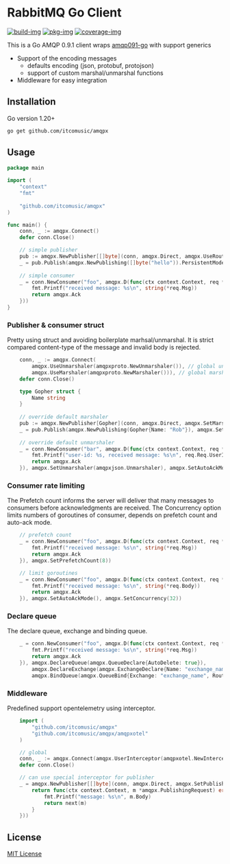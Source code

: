 # RabbitMQ Go Client

[![build-img]][build-url]
[![pkg-img]][pkg-url]
[![coverage-img]][coverage-url]

This is a Go AMQP 0.9.1 client wraps [amqp091-go](https://github.com/rabbitmq/amqp091-go) with support generics

* Support of the encoding messages
    * defaults encoding (json, protobuf, protojson)
    * support of custom marshal/unmarshal functions
* Middleware for easy integration

## Installation

Go version 1.20+

```bash
go get github.com/itcomusic/amqpx
```

## Usage

```go
package main

import (
    "context" 
	"fmt"
	
	"github.com/itcomusic/amqpx"
)

func main() {
    conn, _ := amqpx.Connect()
    defer conn.Close()

    // simple publisher
    pub := amqpx.NewPublisher[[]byte](conn, amqpx.Direct, amqpx.UseRoutingKey("routing_key"))
    _ = pub.Publish(amqpx.NewPublishing([]byte("hello")).PersistentMode(), amqpx.SetRoutingKey("override_routing_key"))
	
    // simple consumer 
    _ = conn.NewConsumer("foo", amqpx.D(func(ctx context.Context, req *amqpx.Delivery[[]byte]) amqpx.Action {
        fmt.Printf("received message: %s\n", string(*req.Msg))
        return amqpx.Ack
    }))
}
```

### Publisher & consumer struct

Pretty using struct and avoiding boilerplate marhsal/unmarshal. It is strict compared content-type of the message and
invalid body is rejected.

```go
    conn, _ := amqpx.Connect(
        amqpx.UseUnmarshaler(amqpxproto.NewUnmarshaler()), // global unmarshalers
        amqpx.UseMarshaler(amqpxproto.NewMarshaler())), // global marshaler
    defer conn.Close()

    type Gopher struct {
        Name string
    }
	
    // override default marshaler
    pub := amqpx.NewPublisher[Gopher](conn, amqpx.Direct, amqpx.SetMarshaler(amqpxjson.Marshaler)) 
    _ = pub.Publish(amqpx.NewPublishing(Gopher{Name: "Rob"}), amqpx.SetRoutingKey("routing_key"))
	
    // override default unmarshaler
    _ = conn.NewConsumer("bar", amqpx.D(func(ctx context.Context, req *amqpx.Delivery[Gopher]) amqpx.Action {
        fmt.Printf("user-id: %s, received message: %s\n", req.Req.UserID, req.Msg.Name)
        return amqpx.Ack
    }), amqpx.SetUnmarshaler(amqpxjson.Unmarshaler), amqpx.SetAutoAckMode())
```

### Consumer rate limiting

The Prefetch count informs the server will deliver that many messages to consumers before acknowledgments are received.
The Concurrency option limits numbers of goroutines of consumer, depends on prefetch count and auto-ack mode.

```go
    // prefetch count
    _ = conn.NewConsumer("foo", amqpx.D(func(ctx context.Context, req *amqpx.Delivery[[]byte]) amqpx.Action {
        fmt.Printf("received message: %s\n", string(*req.Msg))
        return amqpx.Ack
    }), amqpx.SetPrefetchCount(8))

    // limit goroutines
	_ = conn.NewConsumer("foo", amqpx.D(func(ctx context.Context, req *amqpx.Delivery[[]byte]) amqpx.Action {
        fmt.Printf("received message: %s\n", string(*req.Body))
        return amqpx.Ack
    }), amqpx.SetAutoAckMode(), amqpx.SetConcurrency(32))
```

### Declare queue

The declare queue, exchange and binding queue.

```go
    _ = conn.NewConsumer("foo", amqpx.D(func(ctx context.Context, req *amqpx.Delivery[[]byte]) amqpx.Action {
        fmt.Printf("received message: %s\n", string(*req.Msg))
        return amqpx.Ack
    }), amqpx.DeclareQueue(amqpx.QueueDeclare{AutoDelete: true}),
        amqpx.DeclareExchange(amqpx.ExchangeDeclare{Name: "exchange_name", Type: amqpx.Direct}),
        amqpx.BindQueue(amqpx.QueueBind{Exchange: "exchange_name", RoutingKey: []string{"routing_key"}}))
```

### Middleware

Predefined support opentelemetry using interceptor.

```go
    import (
        "github.com/itcomusic/amqpx"
        "github.com/itcomusic/amqpx/amqpxotel"
    )

    // global
    conn, _ := amqpx.Connect(amqpx.UserInterceptor(amqpxotel.NewInterceptor())
    defer conn.Close()

    // can use special interceptor for publisher
    _ = amqpx.NewPublisher[[]byte](conn, amqpx.Direct, amqpx.SetPublishInterceptor(func(next amqpx.PublisherFunc) amqpx.PublisherFunc {
        return func(ctx context.Context, m *amqpx.PublishingRequest) error {
            fmt.Printf("message: %s\n", m.Body)
            return next(m)
        }
    }))
```

## License

[MIT License](LICENSE)

[build-img]: https://github.com/itcomusic/amqpx/workflows/build/badge.svg

[build-url]: https://github.com/itcomusic/amqpx/actions

[pkg-img]: https://pkg.go.dev/badge/github.com/itcomusic/amqpx.svg

[pkg-url]: https://pkg.go.dev/github.com/itcomusic/amqpx

[coverage-img]: https://codecov.io/gh/itcomusic/amqpx/branch/main/graph/badge.svg

[coverage-url]: https://codecov.io/gh/itcomusic/amqpx
